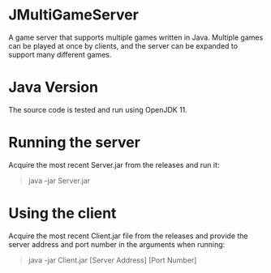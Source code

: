 # JMultiGameServer
A game server that supports multiple games written in Java. Multiple games can be played at once by clients, and the server can be expanded to support many different games.

# Java Version
The source code is tested and run using OpenJDK 11.

# Running the server
Acquire the most recent Server.jar from the releases and run it:

> java -jar Server.jar

# Using the client
Acquire the most recent Client.jar file from the releases and provide the server address and port number in the arguments when running:

> java -jar Client.jar [Server Address] [Port Number]


